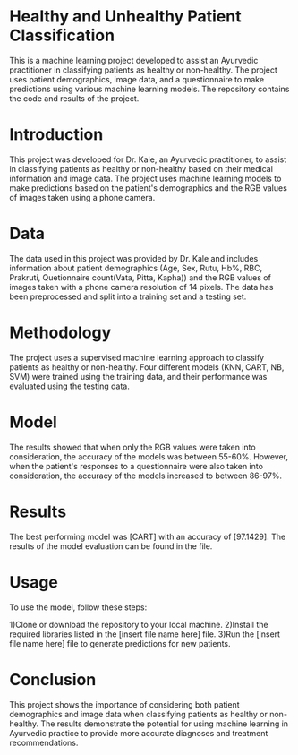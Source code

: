 # Healthy and Unhealthy Patient Classification
This is a machine learning project developed to assist an Ayurvedic practitioner in classifying patients as healthy or non-healthy. The project uses patient demographics, image data, and a questionnaire to make predictions using various machine learning models. The repository contains the code and results of the project.


# Introduction
This project was developed for Dr. Kale, an Ayurvedic practitioner, to assist in classifying patients as healthy or non-healthy based on their medical information and image data. The project uses machine learning models to make predictions based on the patient's demographics and the RGB values of images taken using a phone camera.

# Data
The data used in this project was provided by Dr. Kale and includes information about patient demographics (Age, Sex, Rutu, Hb%, RBC, Prakruti, Quetionnaire count(Vata, Pitta, Kapha)) and the RGB values of images taken with a phone camera resolution of 14 pixels. The data has been preprocessed and split into a training set and a testing set.

# Methodology
The project uses a supervised machine learning approach to classify patients as healthy or non-healthy. 
Four different models (KNN, CART, NB, SVM) were trained using the training data, and their performance was evaluated using the testing data.

# Model
The results showed that when only the RGB values were taken into consideration, the accuracy of the models was between 55-60%. However, when the patient's responses to a questionnaire were also taken into consideration, the accuracy of the models increased to between 86-97%.

# Results
The best performing model was [CART] with an accuracy of [97.1429]. The results of the model evaluation can be found in the file.

# Usage
To use the model, follow these steps:

1)Clone or download the repository to your local machine.
2)Install the required libraries listed in the [insert file name here] file.
3)Run the [insert file name here] file to generate predictions for new patients.


# Conclusion
This project shows the importance of considering both patient demographics and image data when classifying patients as healthy or non-healthy. The results demonstrate the potential for using machine learning in Ayurvedic practice to provide more accurate diagnoses and treatment recommendations.
